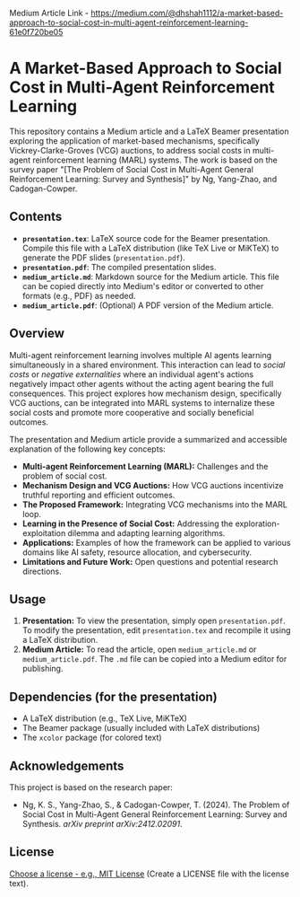 Medium Article Link - https://medium.com/@dhshah1112/a-market-based-approach-to-social-cost-in-multi-agent-reinforcement-learning-61e0f720be05

# A Market-Based Approach to Social Cost in Multi-Agent Reinforcement Learning

This repository contains a Medium article and a LaTeX Beamer presentation exploring the application of market-based mechanisms, specifically Vickrey-Clarke-Groves (VCG) auctions, to address social costs in multi-agent reinforcement learning (MARL) systems. The work is based on the survey paper "[The Problem of Social Cost in Multi-Agent General Reinforcement Learning: Survey and Synthesis]" by Ng, Yang-Zhao, and Cadogan-Cowper.

## Contents

* **`presentation.tex`**:  LaTeX source code for the Beamer presentation.  Compile this file with a LaTeX distribution (like TeX Live or MiKTeX) to generate the PDF slides (`presentation.pdf`).
* **`presentation.pdf`**: The compiled presentation slides.
* **`medium_article.md`**: Markdown source for the Medium article.  This file can be copied directly into Medium's editor or converted to other formats (e.g., PDF) as needed.
* **`medium_article.pdf`**: (Optional)  A PDF version of the Medium article.


## Overview

Multi-agent reinforcement learning involves multiple AI agents learning simultaneously in a shared environment. This interaction can lead to *social costs* or *negative externalities* where an individual agent's actions negatively impact other agents without the acting agent bearing the full consequences. This project explores how mechanism design, specifically VCG auctions, can be integrated into MARL systems to internalize these social costs and promote more cooperative and socially beneficial outcomes.

The presentation and Medium article provide a summarized and accessible explanation of the following key concepts:

* **Multi-agent Reinforcement Learning (MARL):**  Challenges and the problem of social cost.
* **Mechanism Design and VCG Auctions:**  How VCG auctions incentivize truthful reporting and efficient outcomes.
* **The Proposed Framework:** Integrating VCG mechanisms into the MARL loop.
* **Learning in the Presence of Social Cost:**  Addressing the exploration-exploitation dilemma and adapting learning algorithms.
* **Applications:**  Examples of how the framework can be applied to various domains like AI safety, resource allocation, and cybersecurity.
* **Limitations and Future Work:**  Open questions and potential research directions.


## Usage

1. **Presentation:**  To view the presentation, simply open `presentation.pdf`.  To modify the presentation, edit `presentation.tex` and recompile it using a LaTeX distribution.
2. **Medium Article:** To read the article, open `medium_article.md` or `medium_article.pdf`. The `.md` file can be copied into a Medium editor for publishing.

## Dependencies (for the presentation)

* A LaTeX distribution (e.g., TeX Live, MiKTeX)
* The Beamer package (usually included with LaTeX distributions)
* The `xcolor` package (for colored text)


## Acknowledgements

This project is based on the research paper:

* Ng, K. S., Yang-Zhao, S., & Cadogan-Cowper, T. (2024). The Problem of Social Cost in Multi-Agent General Reinforcement Learning: Survey and Synthesis. *arXiv preprint arXiv:2412.02091*.

## License

[Choose a license - e.g., MIT License](LICENSE)  (Create a LICENSE file with the license text).
